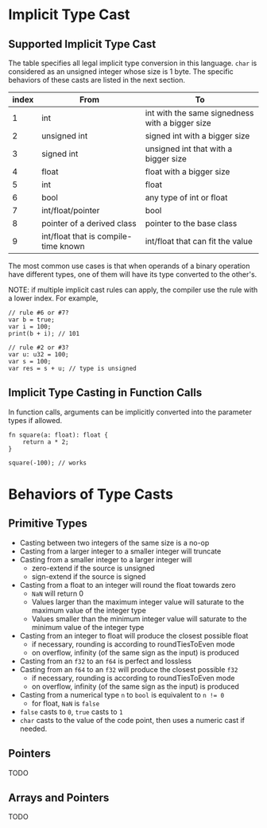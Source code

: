 # Implicit Type Cast

## Supported Implicit Type Cast

The table specifies all legal implicit type conversion in this language.
`char` is considered as an unsigned integer whose size is 1 byte.
The specific behaviors of these casts are listed in the next section.

| index | From                                 | To                                              |
|-------|--------------------------------------|-------------------------------------------------|
| 1     | int                                  | int with the same signedness with a bigger size |
| 2     | unsigned int                         | signed int with a bigger size                   |
| 3     | signed int                           | unsigned int that with a bigger size            |
| 4     | float                                | float with a bigger size                        |
| 5     | int                                  | float                                           |
| 6     | bool                                 | any type of int or float                        |
| 7     | int/float/pointer                    | bool                                            |
| 8     | pointer of a derived class           | pointer to the base class                       |
| 9     | int/float that is compile-time known | int/float that can fit the value                |

The most common use cases is that when operands of a binary operation have different types, one of them will have its
type converted to the other's.

NOTE: if multiple implicit cast rules can apply, the compiler use the rule with a lower index.
For example,

```
// rule #6 or #7?
var b = true;
var i = 100;
print(b + i); // 101

// rule #2 or #3?
var u: u32 = 100;
var s = 100;
var res = s + u; // type is unsigned
```

## Implicit Type Casting in Function Calls

In function calls, arguments can be implicitly converted into the parameter types if allowed.

```
fn square(a: float): float {
    return a * 2;
}

square(-100); // works
```

# Behaviors of Type Casts

## Primitive Types

- Casting between two integers of the same size is a no-op
- Casting from a larger integer to a smaller integer will truncate
- Casting from a smaller integer to a larger integer will
    - zero-extend if the source is unsigned
    - sign-extend if the source is signed
- Casting from a float to an integer will round the float towards zero
    - `NaN` will return 0
    - Values larger than the maximum integer value will saturate to the maximum value of the integer type
    - Values smaller than the minimum integer value will saturate to the minimum value of the integer type
- Casting from an integer to float will produce the closest possible float
    - if necessary, rounding is according to roundTiesToEven mode
    - on overflow, infinity (of the same sign as the input) is produced
- Casting from an `f32` to an `f64` is perfect and lossless
- Casting from an `f64` to an `f32` will produce the closest possible `f32`
    - if necessary, rounding is according to roundTiesToEven mode
    - on overflow, infinity (of the same sign as the input) is produced
- Casting from a numerical type `n` to `bool` is equivalent to `n != 0`
    - for float, `NaN` is `false`
- `false` casts to `0`, `true` casts to `1`
- `char` casts to the value of the code point, then uses a numeric cast if needed.

## Pointers

TODO

## Arrays and Pointers

TODO
